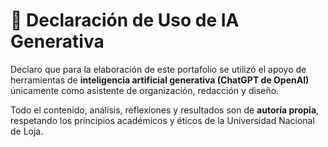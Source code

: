 # 🤖 Declaración de Uso de IA Generativa

Declaro que para la elaboración de este portafolio se utilizó el apoyo de herramientas de **inteligencia artificial generativa (ChatGPT de OpenAI)** únicamente como asistente de organización, redacción y diseño.  

Todo el contenido, análisis, reflexiones y resultados son de **autoría propia**, respetando los principios académicos y éticos de la Universidad Nacional de Loja.
